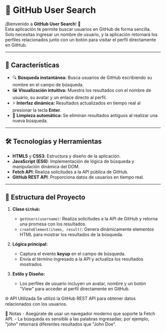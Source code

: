 # 🔎 GitHub User Search

¡Bienvenido a **GitHub User Search**! 🚀  
Esta aplicación te permite buscar usuarios en GitHub de forma sencilla. Solo necesitas ingresar un nombre de usuario, y la aplicación retornará los perfiles relacionados junto con un botón para visitar el perfil directamente en GitHub.

---

## 🌟 Características

- 🔍 **Búsqueda instantánea:** Busca usuarios de GitHub escribiendo su nombre en el campo de búsqueda.
- 🖼️ **Visualización intuitiva:** Muestra los resultados con el nombre de usuario, su avatar y un enlace directo al perfil.
- ⚡ **Interfaz dinámica:** Resultados actualizados en tiempo real al presionar la tecla **Enter**.
- 🧹 **Limpieza automática:** Se eliminan resultados antiguos al realizar una nueva búsqueda.

---

## 🛠️ Tecnologías y Herramientas

- **HTML5** y **CSS3**: Estructura y diseño de la aplicación.
- **JavaScript (ES6)**: Implementación de lógica de búsqueda y manipulación dinámica del DOM.
- **Fetch API**: Realiza solicitudes a la API pública de GitHub.
- **GitHub REST API**: Proporciona datos de usuarios en tiempo real.

---

## 🧩 Estructura del Proyecto

1. **Clase `Github`:**
   - `getUsers(username)`: Realiza solicitudes a la API de GitHub y retorna una promesa con los resultados.
   - `createElement(items, result)`: Genera dinámicamente elementos HTML para mostrar los resultados de la búsqueda.

2. **Lógica principal:**
   - Captura el evento **keyup** en el campo de búsqueda.
   - Envía el término ingresado a la API y actualiza los resultados mostrados.

3. **Estilo y Diseño:**
   - Los perfiles de usuario incluyen un avatar, nombre y un botón "View" para acceder al perfil directamente en GitHub.

🌐 API Utilizada
Se utilizó la GitHub REST API para obtener datos relacionados con los usuarios.

📝 Notas
    - Asegúrate de usar un navegador moderno que soporte la Fetch API.
    - La búsqueda es sensible a las palabras ingresadas; por ejemplo, "john" retornará diferentes resultados que "John Doe".